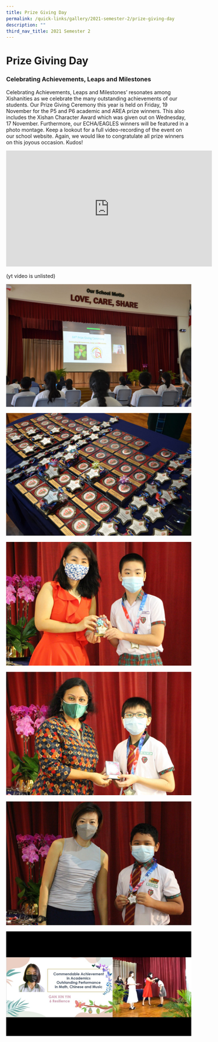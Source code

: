 ```yaml
---
title: Prize Giving Day
permalink: /quick-links/gallery/2021-semester-2/prize-giving-day
description: ""
third_nav_title: 2021 Semester 2
---
```

# **Prize Giving Day**

### Celebrating Achievements, Leaps and Milestones

Celebrating Achievements, Leaps and Milestones’ resonates among Xishanities as we celebrate the many outstanding achievements of our students. Our Prize Giving Ceremony this year is held on Friday, 19 November for the P5 and P6 academic and AREA prize winners. This also includes the Xishan Character Award which was given out on Wednesday, 17 November. Furthermore, our ECHA/EAGLES winners will be featured in a photo montage. Keep a lookout for a full video-recording of the event on our school website. Again, we would like to congratulate all prize winners on this joyous occasion. Kudos!

<iframe width="560" height="315" src="https://www.youtube.com/embed/D8H-6LwTSVE" title="YouTube video player" frameborder="0" allow="accelerometer; autoplay; clipboard-write; encrypted-media; gyroscope; picture-in-picture" allowfullscreen></iframe>

(yt video is unlisted)

![](/images/1%20(3).jpg)

![](/images/2%20(3).jpg)

![](/images/3%20(2).jpg)

![](/images/4%20(2).jpg)

![](/images/5%20(2).jpg)

![](/images/6%20(2).jpg)